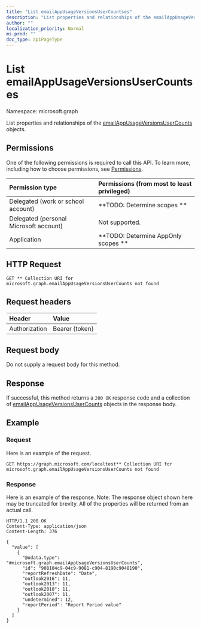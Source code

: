 ```yaml
---
title: "List emailAppUsageVersionsUserCountses"
description: "List properties and relationships of the emailAppUsageVersionsUserCounts objects."
author: ""
localization_priority: Normal
ms.prod: ""
doc_type: apiPageType
---
```


# List emailAppUsageVersionsUserCountses

Namespace: microsoft.graph

List properties and relationships of the [emailAppUsageVersionsUserCounts](../resources/emailappusageversionsusercounts.md) objects.

## Permissions
One of the following permissions is required to call this API. To learn more, including how to choose permissions, see [Permissions](/concepts/permissions-reference.md).

|Permission type|Permissions (from most to least privileged)|
|:---|:---|
|Delegated (work or school account)|**TODO: Determine scopes **|
|Delegated (personal Microsoft account)|Not supported.|
|Application|**TODO: Determine AppOnly scopes **|

## HTTP Request
<!-- {
  "blockType": "ignored"
}
-->
``` http
GET ** Collection URI for microsoft.graph.emailAppUsageVersionsUserCounts not found
```

## Request headers
|Header|Value|
|:---|:---|
|Authorization|Bearer {token}|

## Request body
Do not supply a request body for this method.

## Response
If successful, this method returns a `200 OK` response code and a collection of [emailAppUsageVersionsUserCounts](../resources/emailappusageversionsusercounts.md) objects in the response body.

## Example

### Request
Here is an example of the request.
<!-- {
  "blockType": "request",
  "name": "get_emailappusageversionsusercounts"
}
-->
``` http
GET https://graph.microsoft.com/localtest** Collection URI for microsoft.graph.emailAppUsageVersionsUserCounts not found
```

### Response
Here is an example of the response. Note: The response object shown here may be truncated for brevity. All of the properties will be returned from an actual call.
<!-- {
  "blockType": "response",
  "truncated": true,
  "@odata.type": "collection(microsoft.graph.emailappusageversionsusercounts)"
}
-->
``` http
HTTP/1.1 200 OK
Content-Type: application/json
Content-Length: 376

{
  "value": [
    {
      "@odata.type": "#microsoft.graph.emailAppUsageVersionsUserCounts",
      "id": "908104c9-04c9-9081-c904-8190c9048190",
      "reportRefreshDate": "Date",
      "outlook2016": 11,
      "outlook2013": 11,
      "outlook2010": 11,
      "outlook2007": 11,
      "undetermined": 12,
      "reportPeriod": "Report Period value"
    }
  ]
}
```

